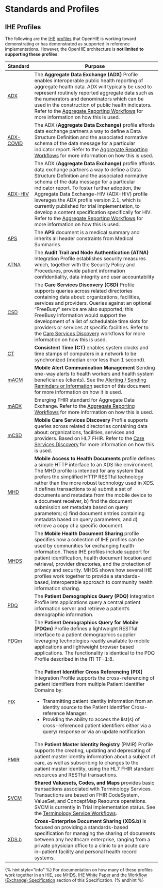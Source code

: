 # Standards and Profiles

## IHE Profiles

The following are the [IHE](http://www.ihe.net/) [profiles](http://wiki.ihe.net/index.php?title=Profiles#IHE\_IT\_Infrastructure\_Profiles) that OpenHIE is working toward demonstrating or has demonstrated as supported in reference implementations.  However, the OpenHIE architecture is **not limited to supporting these profiles**. &#x20;

| Standard                                                                                                             | Purpose                                                                                                                                                                                                                                                                                                                                                                                                                                                                                                                                                                                            |
| -------------------------------------------------------------------------------------------------------------------- | -------------------------------------------------------------------------------------------------------------------------------------------------------------------------------------------------------------------------------------------------------------------------------------------------------------------------------------------------------------------------------------------------------------------------------------------------------------------------------------------------------------------------------------------------------------------------------------------------- |
| [ADX](http://wiki.ihe.net/index.php?title=Aggregate\_Data\_Exchange)                                                 | The **Aggregate Data Exchange (ADX)** Profile enables interoperable public health reporting of aggregate health data. ADX will typically be used to represent routinely reported aggregate data such as the numerators and denominators which can be used in the construction of public health indicators. Refer to the [Aggregate Reporting Workflows](../introduction/aggregate-reporting-workflows/) for more information on how this is used.                                                                                                                                                  |
| [ADX-COVID](https://github.com/IHE/QRPH.ADX.COVID19)                                                                 | The ADX (**Aggregate Data Exchange)** profile affords data exchange partners a way to define a Data Structure Definition and the associated normative schema of the data message for a particular indicator report. Refer to the [Aggregate Reporting Workflows](../introduction/aggregate-reporting-workflows/) for more information on how this is used.                                                                                                                                                                                                                                         |
| [ADX-HIV](https://wiki.ihe.net/index.php/Aggregate\_Data\_Exchange\_-\_HIV)                                          | The ADX (**Aggregate Data Exchange)** profile affords data exchange partners a way to define a Data Structure Definition and the associated normative schema of the data message for a particular indicator report. To foster further adoption, the Aggregate Data Exchange-HIV (ADX-HIV) profile leverages the ADX profile version 2.1, which is currently published for trial implementation, to develop a content specification specifically for HIV.  Refer to the [Aggregate Reporting Workflows](../introduction/aggregate-reporting-workflows/) for more information on how this is used.   |
| [APS](http://wiki.ihe.net/index.php?title=Antepartum\_Care\_Summary\_Profile)                                        | The **APS** document is a medical summary and inherits all header constraints from Medical Summaries.                                                                                                                                                                                                                                                                                                                                                                                                                                                                                              |
| [ATNA](http://wiki.ihe.net/index.php?title=Audit\_Trail\_and\_Node\_Authentication)                                  | The **Audit Trail and Node Authentication (ATNA)** Integration Profile establishes security measures which, together with the Security Policy and Procedures, provide patient information confidentiality, data integrity and user accountability                                                                                                                                                                                                                                                                                                                                                  |
| [CSD](ftp://ftp.ihe.net/DocumentPublication/CurrentPublished/ITInfrastructure/IHE\_ITI\_Suppl\_CSD.pdf)              | The **Care Services Discovery (CSD)** Profile supports queries across related directories containing data about: organizations, facilities, services and providers. Queries against an optional “FreeBusy” service are also supported; this FreeBusy information would support the development of a list of schedulable time slots for providers or services at specific facilities. Refer to the [Care Services Discovery](../introduction/care-services-discovery/) workflows for more information on how this is used.                                                                          |
| [CT](http://wiki.ihe.net/index.php?title=Consistent\_Time)                                                           | **Consistent Time (CT)** enables system clocks and time stamps of computers in a network to be synchronized (median error less than 1 second).                                                                                                                                                                                                                                                                                                                                                                                                                                                     |
| [mACM](http://wiki.ihe.net/index.php?title=Mobile\_Alert\_Communication\_Management\(mACM\))                         | **Mobile Alert Communication Management** Sending one-way alerts to health workers and health system beneficiaries (clients). See the [Alerting / Sending Reminders or Information](../introduction/alerting-sending-reminders-or-information/) section of this document for more information on how it is used.                                                                                                                                                                                                                                                                                   |
| [mADX](https://wiki.ihe.net/index.php/Mobile\_Aggregate\_Data\_Exchange\_\(mADX\))                                   | Emerging FHIR standard for Aggregate Data Exchange. Refer to the [Aggregate Reporting Workflows](../introduction/aggregate-reporting-workflows/) for more information on how this is used.                                                                                                                                                                                                                                                                                                                                                                                                         |
| [mCSD](https://www.ihe.net/uploadedFiles/Documents/ITI/IHE\_ITI\_Suppl\_mCSD.pdf)                                    | **Mobile Care Services Discovery** Profile supports queries across related directories containing data about: organizations, facilities, services and providers. Based on HL7 FHIR. Refer to the [Care Services Discovery](../introduction/care-services-discovery/) for more information on how this is used.                                                                                                                                                                                                                                                                                     |
| [MHD](http://wiki.ihe.net/index.php/Mobile\_access\_to\_Health\_Documents\_\(MHD\))                                  | **Mobile Access to Health Documents** profile defines a simple HTTP interface to an XDS like environment. The MHD profile is intended for any system that prefers the simplified HTTP RESTful technology rather than the more robust technology used in XDS. It defines transactions to a) submit a set of documents and metadata from the mobile device to a document receiver, b) find the document submission set metadata based on query parameters; c) find document entries containing metadata based on query parameters, and d) retrieve a copy of a specific document.                    |
| [MHDS](https://wiki.ihe.net/index.php/Mobile\_Health\_Document\_Sharing\_\(MHDS\))                                   | The **Mobile Health Document Sharing** profile specifies how a collection of IHE profiles can be used by communities for exchanging health information. These IHE profiles include support for patient identification, health document location and retrieval, provider directories, and the protection of privacy and security. MHDS shows how several IHE profiles work together to provide a standards-based, interoperable approach to community health information sharing.                                                                                                                   |
| [PDQ](http://wiki.ihe.net/index.php?title=Patient\_Demographics\_Query)                                              | The **Patient Demographics Query (PDQ)** Integration Profile lets applications query a central patient information server and retrieve a patient’s demographic information.                                                                                                                                                                                                                                                                                                                                                                                                                        |
| [PDQm](http://wiki.ihe.net/index.php?title=Patient\_Demographics\_Query\_for\_Mobile\_\(PDQm\))                      | The **Patient Demographics Query for Mobile (PDQm)** Profile defines a lightweight RESTful interface to a patient demographics supplier leveraging technologies readily available to mobile applications and lightweight browser based applications. The functionality is identical to the PDQ Profile described in the ITI TF-1:8.                                                                                                                                                                                                                                                                |
| [PIX](http://wiki.ihe.net/index.php?title=Patient\_Identifier\_Cross-Referencing)                                    | <p>The <strong>Patient Identifier Cross Referencing (PIX)</strong> Integration Profile supports the cross-referencing of patient identifiers from multiple Patient Identifier Domains by:</p><ul><li>Transmitting patient identity information from an identity source to the Patient Identifier Cross-reference Manager.</li><li>Providing the ability to access the list(s) of cross-referenced patient identifiers either via a query/ response or via an update notification</li></ul>                                                                                                         |
| [PMIR](https://wiki.ihe.net/index.php/Patient\_Master\_Identity\_Registry\_\(PMIR\))                                 | The **Patient Master Identity Registry** (PMIR) Profile supports the creating, updating and deprecating of patient master identity information about a subject of care, as well as subscribing to changes to the patient master identity, using the HL7 FHIR standard resources and RESTful transactions.                                                                                                                                                                                                                                                                                          |
| [SVCM](https://wiki.ihe.net/index.php/Sharing\_Valuesets,\_Codes\_and\_Maps\_\(SVCM\))                               | **Shared Valuesets, Codes, and Maps** provides basic transactions associated with Terminology Services. Transactions are based on FHIR CodeSystem, ValueSet, and ConceptMap Resource operations. SVCM is currently in Trial Implementation status.  See the [Terminology Service Workflows](../introduction/terminology-service-workflow/).                                                                                                                                                                                                                                                        |
| [XDS.b](http://wiki.ihe.net/index.php/XDS.b\_Implementation)[ ](http://wiki.ihe.net/index.php/XDS.b\_Implementation) | **Cross-Enterprise Document Sharing (XDS.b)** is focused on providing a standards-based specification for managing the sharing of documents between any healthcare enterprise, ranging from a private physician office to a clinic to an acute care in-patient facility and personal health record systems.                                                                                                                                                                                                                                                                                        |

{% hint style="info" %}
For documentation on how many of these profiles work together in an HIE, see [MHDS](https://wiki.ihe.net/index.php/Mobile\_Health\_Document\_Sharing\_\(MHDS\)), [IHE  White Paper ](https://profiles.ihe.net/ITI/HIE-Whitepaper/index.html)and the [Workflow (Exchange) Specification](../introduction/) section of this Specification. &#x20;
{% endhint %}

